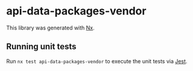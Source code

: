 # api-data-packages-vendor

This library was generated with [Nx](https://nx.dev).

## Running unit tests

Run `nx test api-data-packages-vendor` to execute the unit tests via [Jest](https://jestjs.io).
